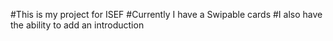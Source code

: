 #This is my project for ISEF
#Currently I have a Swipable cards
#I also have the ability to add an introduction
